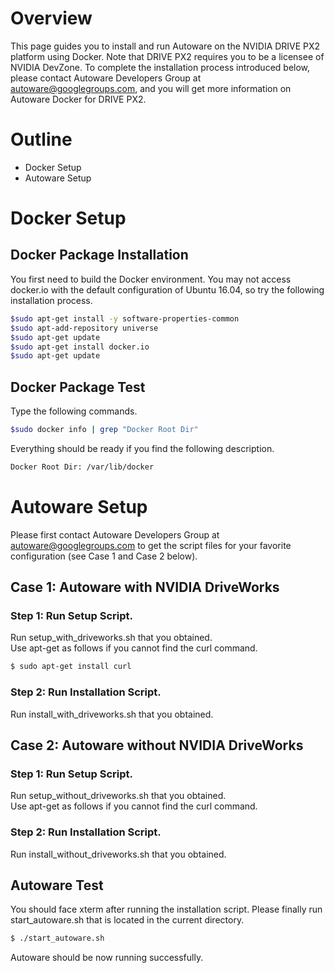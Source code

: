 # Overview
This page guides you to install and run Autoware on the NVIDIA DRIVE PX2 platform using Docker. Note that DRIVE PX2 requires you to be a licensee of NVIDIA DevZone. To complete the installation process introduced below, please contact Autoware Developers Group at autoware@googlegroups.com, and you will get more information on Autoware Docker for DRIVE PX2.

# Outline
* Docker Setup
* Autoware Setup

# Docker Setup
## Docker Package Installation
   You first need to build the Docker environment. You may not access docker.io with the default configuration of Ubuntu 16.04, so try the following installation process.
   ```bash
   $sudo apt-get install -y software-properties-common
   $sudo apt-add-repository universe
   $sudo apt-get update
   $sudo apt-get install docker.io
   $sudo apt-get update
   ```

## Docker Package Test
   Type the following commands.
   ```bash
   $sudo docker info | grep "Docker Root Dir"
   ``` 
   Everything should be ready if you find the following description.
   ```bash
   Docker Root Dir: /var/lib/docker
   ``` 

# Autoware Setup
Please first contact Autoware Developers Group at autoware@googlegroups.com to get the script files for your favorite configuration (see Case 1 and Case 2 below).

## Case 1: Autoware with NVIDIA DriveWorks
### Step 1: Run Setup Script.
Run setup_with_driveworks.sh that you obtained.  
Use apt-get as follows if you cannot find the curl command.
   ```bash
   $ sudo apt-get install curl
   ``` 
### Step 2: Run Installation Script.
Run install_with_driveworks.sh that you obtained.
## Case 2: Autoware without NVIDIA DriveWorks
### Step 1: Run Setup Script.
Run setup_without_driveworks.sh that you obtained.  
Use apt-get as follows if you cannot find the curl command.

### Step 2: Run Installation Script.
Run install_without_driveworks.sh that you obtained.

## Autoware Test
You should face xterm after running the installation script. Please finally run start_autoware.sh that is located in the current directory.
   ```bash
   $ ./start_autoware.sh
   ``` 
Autoware should be now running successfully.

